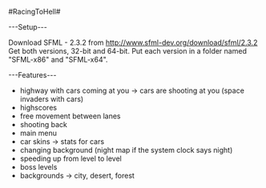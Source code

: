 #RacingToHell#

---Setup---

Download SFML - 2.3.2 from http://www.sfml-dev.org/download/sfml/2.3.2
Get both versions, 32-bit and 64-bit.
Put each version in a folder named "SFML-x86" and "SFML-x64".


---Features---

- highway with cars coming at you
-> cars are shooting at you (space invaders with cars)
- highscores
- free movement between lanes
- shooting back
- main menu
- car skins
-> stats for cars
- changing background (night map if the system clock says night)
- speeding up from level to level
- boss levels
- backgrounds
-> city, desert, forest
